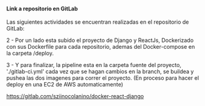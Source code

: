 #### Link a repositorio en GitLab

Las siguientes actividades se encuentran realizadas en el repositorio de GitLab:

2 - Por un lado esta subido el proyecto de Django y ReactJs, Dockerizado con sus Dockerfile para cada repositorio, ademas del Docker-compose en la carpeta /deploy.

3 - Y para finalizar, la pipeline esta en la carpeta fuente del proyecto, './gitlab-ci.yml' cada vez que se hagan cambios en la branch, se buildea y pushea las dos imagenes para correr el proyecto. (En proceso para hacer el deploy en una EC2 de AWS automaticamente)

https://gitlab.com/sziinocolanino/docker-react-django
